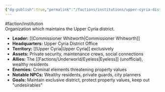 ```yaml
---
{"dg-publish":true,"permalink":"/factions/institutions/upper-cyria-district-independent-householder-s-commission/"}
---
```


#faction/institution  
Organization which maintains the Upper Cyria district.

- **Leader:** [[Commissioner Whitworth\|Commissioner Whitworth]]
- **Headquarters:** Upper Cyria District Office
- **Territory:** [[Upper Cyria\|Upper Cyria]] exclusively
- **Assets:** Private security, maintenance crews, social connections
- **Allies:** The [[Factions/Underworld/Eyeless\|Eyeless]] (unofficial), wealthy residents
- **Enemies:** Criminal elements threatening property values
- **Notable NPCs:** Wealthy residents, private guards, city planners
- **Goals:** Maintain exclusive district, protect property values, keep out "undesirables"